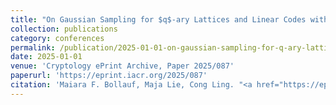 ```yaml
---
title: "On Gaussian Sampling for $q$-ary Lattices and Linear Codes with Lee Weight"
collection: publications
category: conferences
permalink: /publication/2025-01-01-on-gaussian-sampling-for-q-ary-lattices-and-linear-codes-with-lee-weight
date: 2025-01-01
venue: 'Cryptology ePrint Archive, Paper 2025/087'
paperurl: 'https://eprint.iacr.org/2025/087'
citation: 'Maiara F. Bollauf, Maja Lie, Cong Ling. "<a href="https://eprint.iacr.org/2025/087">On Gaussian Sampling for $q$-ary Lattices and Linear Codes with Lee Weight</a>", <i>Cryptology ePrint Archive, Paper 2025/087</i>, Jan. 2025.'
---
```

